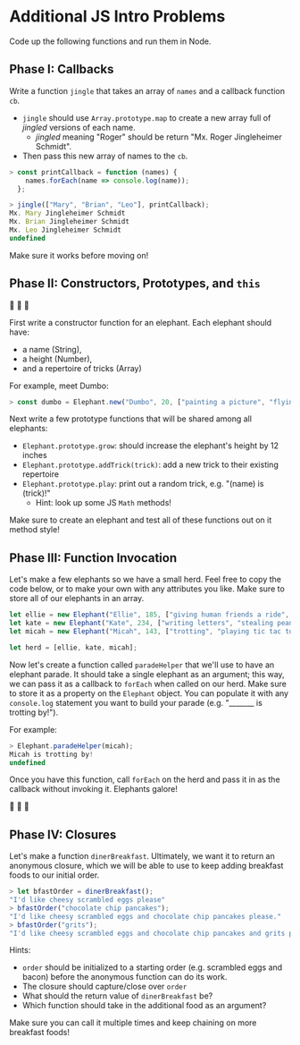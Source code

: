 # Additional JS Intro Problems

Code up the following functions and run them in Node.

## Phase I: Callbacks

Write a function `jingle` that takes an array of `names` and a callback function `cb`.
+ `jingle` should use `Array.prototype.map` to create a new array
full of _jingled_ versions of each name.
  + _jingled_ meaning "Roger" should be return "Mx. Roger Jingleheimer Schmidt".
+ Then pass this new array of names to the `cb`.

```js
> const printCallback = function (names) {
    names.forEach(name => console.log(name));
  };

> jingle(["Mary", "Brian", "Leo"], printCallback);
Mx. Mary Jingleheimer Schmidt
Mx. Brian Jingleheimer Schmidt
Mx. Leo Jingleheimer Schmidt
undefined
```

Make sure it works before moving on!

## Phase II: Constructors, Prototypes, and `this`

:elephant: :elephant: :elephant:

First write a constructor function for an elephant. Each elephant should have:
+ a name (String),
+ a height (Number),
+ and a repertoire of tricks (Array)

For example, meet Dumbo:
```js
> const dumbo = Elephant.new("Dumbo", 20, ["painting a picture", "flying with his ears"]);
```

Next write a few prototype functions that will be shared among all elephants:
- `Elephant.prototype.grow`: should increase the elephant's height by 12 inches
- `Elephant.prototype.addTrick(trick)`: add a new trick to their existing repertoire
- `Elephant.prototype.play`: print out a random trick, e.g. "(name) is (trick)!"
  - Hint: look up some JS `Math` methods!

Make sure to create an elephant and test all of these functions out on it method style!

## Phase III: Function Invocation

Let's make a few elephants so we have a small herd. Feel free to copy the code below, or to make your own with any attributes you like. Make sure to store all of our elephants in an array.

```js
let ellie = new Elephant("Ellie", 185, ["giving human friends a ride", "playing hide and seek"]);
let kate = new Elephant("Kate", 234, ["writing letters", "stealing peanuts"]);
let micah = new Elephant("Micah", 143, ["trotting", "playing tic tac toe", "doing elephant ballet"]);

let herd = [ellie, kate, micah];
```

Now let's create a function called `paradeHelper` that we'll use to have an elephant parade. It should take a single elephant as an argument; this way, we can pass it as a callback to `forEach` when called on our herd. Make sure to store it as a property on the `Elephant` object. You can populate it with any `console.log` statement you want to build your parade (e.g. "_______ is trotting by!").

For example:

```js
> Elephant.paradeHelper(micah);
Micah is trotting by!
undefined
```

Once you have this function, call `forEach` on the herd and pass it in as the callback without invoking it. Elephants galore!

:elephant: :elephant: :elephant:

## Phase IV: Closures

Let's make a function `dinerBreakfast`. Ultimately, we want it to return an anonymous closure, which we will be able to use to keep adding breakfast foods to our initial order.

```js
> let bfastOrder = dinerBreakfast();
"I'd like cheesy scrambled eggs please"
> bfastOrder("chocolate chip pancakes");
"I'd like cheesy scrambled eggs and chocolate chip pancakes please."
> bfastOrder("grits");
"I'd like cheesy scrambled eggs and chocolate chip pancakes and grits please."
```

Hints:
- `order` should be initialized to a starting order (e.g. scrambled eggs and bacon) before the anonymous function can do its work.
- The closure should capture/close over `order`
- What should the return value of `dinerBreakfast` be?
- Which function should take in the additional food as an argument?

Make sure you can call it multiple times and keep chaining on more breakfast foods!

